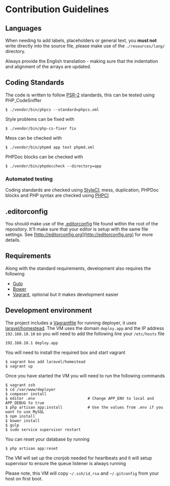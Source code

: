 # Contribution Guidelines

## Languages

When needing to add labels, placeholders or general text, you **must not** write directly into the source file, please make use of the `./resources/lang/` directory.

Always provide the English translation - making sure that the indentation and alignment of the arrays are updated.

## Coding Standards

The code is written to follow [PSR-2](https://github.com/php-fig/fig-standards/blob/master/accepted/PSR-2-coding-style-guide.md) standards, this can be tested using PHP_CodeSniffer

    $ ./vendor/bin/phpcs --standard=phpcs.xml

Style problems can be fixed with

    $ ./vendor/bin/php-cs-fixer fix

Mess can be checked with

    $ ./vendor/bin/phpmd app text phpmd.xml

PHPDoc blocks can be checked with

    $ ./vendor/bin/phpdoccheck --directory=app

### Automated testing

Coding standards are checked using [StyleCI](http://styleci.io); mess, duplication, PHPDoc blocks and PHP syntax are checked using [PHPCI](https://www.phptesting.org)

## .editorconfig

You should make use of the [.editorconfig](/.editorconfig) file found within the root of the repository. It'll make sure that your editor is setup with the same file settings. See [http://editorconfig.org](http://editorconfig.org) for more details.

## Requirements

Along with the standard requirements, development also requires the following

- [Gulp](http://gulpjs.com)
- [Bower](http://bower.io)
- [Vagrant](https://www.vagrantup.com/), optional but it makes development easier

## Development environment

The project includes a [Vagrantfile](/Vagrantfile) for running deployer, it uses [laravel/homestead](https://github.com/laravel/homestead). The VM uses the domain `deploy.app` and the IP address `192.168.10.10` so you will need to add the following line your `/etc/hosts` file

    192.168.10.1 deploy.app

You will need to install the required box and start vagrant

    $ vagrant box add laravel/homestead
    $ vagrant up

Once you have started the VM you will need to run the following commands

    $ vagrant ssh
    $ cd /var/www/deployer
    $ composer install
    $ editor .env                       # Change APP_ENV to local and APP_DEBUG to true
    $ php artisan app:install           # Use the values from .env if you want to use MySQL
    $ npm install
    $ bower install
    $ gulp
    $ sudo service supervisor restart

You can reset your database by running

    $ php artisan app:reset

The VM will set up the cronjob needed for heartbeats and it will setup supervisor to ensure the queue listener is always running

Please note, this VM will copy `~/.ssh/id_rsa` and `~/.gitconfig` from your host on first boot.
